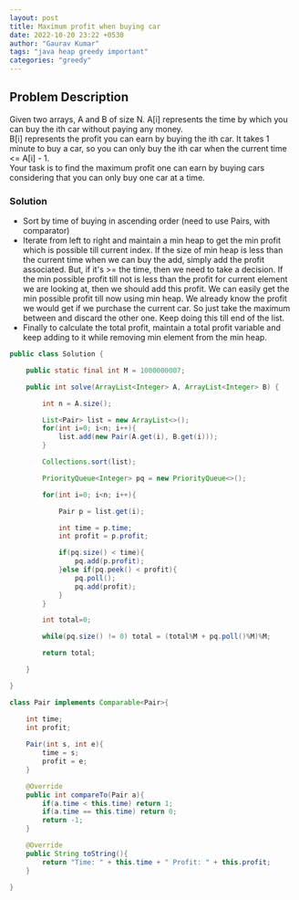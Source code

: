 ```yaml
---
layout: post
title: Maximum profit when buying car
date: 2022-10-20 23:22 +0530
author: "Gaurav Kumar"
tags: "java heap greedy important"
categories: "greedy"
---
```


## Problem Description

Given two arrays, A and B of size N. A[i] represents the time by which you can buy the ith car without paying any money.  
B[i] represents the profit you can earn by buying the ith car. It takes 1 minute to buy a car, so you can only buy the ith car when the current time <= A[i] - 1.  
Your task is to find the maximum profit one can earn by buying cars considering that you can only buy one car at a time.  

### Solution

- Sort by time of buying in ascending order (need to use Pairs, with comparator)
- Iterate from left to right and maintain a min heap to get the min profit which is possible till current index. If the size of min heap is less than the current time when we can buy the add, simply add the profit associated. But, if it's >= the time, then we need to take a decision. If the min possible profit till not is less than the profit for current element we are looking at, then we should add this profit. We can easily get the min possible profit till now using min heap. We already know the profit we would get if we purchase the current car. So just take the maximum between and discard the other one. Keep doing this till end of the list.
- Finally to calculate the total profit, maintain a total profit variable and keep adding to it while removing min element from the min heap.

```java
public class Solution {

    public static final int M = 1000000007;

    public int solve(ArrayList<Integer> A, ArrayList<Integer> B) {

        int n = A.size();

        List<Pair> list = new ArrayList<>();
        for(int i=0; i<n; i++){
            list.add(new Pair(A.get(i), B.get(i)));
        }

        Collections.sort(list);

        PriorityQueue<Integer> pq = new PriorityQueue<>();

        for(int i=0; i<n; i++){

            Pair p = list.get(i);

            int time = p.time;
            int profit = p.profit;

            if(pq.size() < time){
                pq.add(p.profit);
            }else if(pq.peek() < profit){
                pq.poll();
                pq.add(profit);
            }
        }

        int total=0;

        while(pq.size() != 0) total = (total%M + pq.poll()%M)%M;

        return total;

    }

}

class Pair implements Comparable<Pair>{

    int time;
    int profit;
    
    Pair(int s, int e){
        time = s;
        profit = e;
    }

    @Override
    public int compareTo(Pair a){
        if(a.time < this.time) return 1;
        if(a.time == this.time) return 0;
        return -1;
    }

    @Override
    public String toString(){
        return "Time: " + this.time + " Profit: " + this.profit;
    }

}
```
